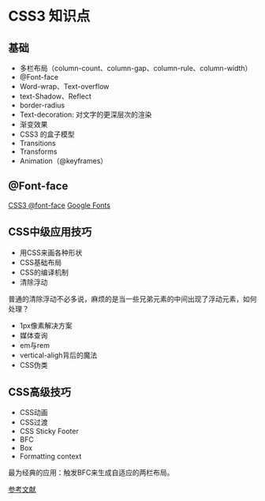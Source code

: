 # CSS3 知识点

## 基础

- 多栏布局（column-count、column-gap、column-rule、column-width）
- @Font-face
- Word-wrap、Text-overflow
- text-Shadow、Reflect
- border-radius
- Text-decoration: 对文字的更深层次的渲染
- 渐变效果
- CSS3 的盒子模型
- Transitions
- Transforms
- Animation（@keyframes）

## @Font-face

[CSS3 @font-face](http://www.w3cplus.com/content/css3-font-face)
[Google Fonts](https://fonts.google.com)

## CSS中级应用技巧

- 用CSS来画各种形状
- CSS基础布局
- CSS的编译机制
- 清除浮动

普通的清除浮动不必多说，麻烦的是当一些兄弟元素的中间出现了浮动元素，如何处理？

- 1px像素解决方案
- 媒体查询
- em与rem
- vertical-aligh背后的魔法
- CSS伪类

## CSS高级技巧

- CSS动画
- CSS过渡
- CSS Sticky Footer
- BFC
- Box
- Formatting context

最为经典的应用：触发BFC来生成自适应的两栏布局。

[参考文献](http://www.cnblogs.com/lhb25/p/inside-block-formatting-ontext.html)




